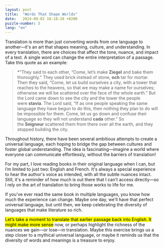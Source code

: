 ```yaml
---
layout: post
title:  "Words That Shape Worlds"
date:   2024-09-02 18:18:28 +0200
puzzle-number: 5
lang: "en"
---
```

Translation is more than just converting words from one language to another—it's an art that shapes meaning, culture, and understanding. In every translation, there are choices that affect the tone, nuance, and impact of a text. A single word can change the entire interpretation of a passage. Take this quote as an example:

> *"They said to each other, “Come, let’s make **Ziegel** and bake them thoroughly.” They used brick instead of stone, **och** tar for mortar. Then they said, “Come, let us build ourselves a city, with a tower that reaches to the heavens, so that we may make a name for ourselves; otherwise we will be scattered over the face of the whole earth.”
But the Lord came down to see the city and the tower the people were **stavia**. The Lord said, “If as one people speaking the same language they have begun to do this, then nothing they plan to do will be impossible for them. Come, let us go down and confuse their language so they will not understand **cada** other.”
So the **Seigneur** scattered them from there over all the earth, and they stopped building the city.


Throughout history, there have been several ambitious attempts to create a universal language, each hoping to bridge the gap between cultures and foster global understanding. The idea is fascinating—imagine a world where everyone can communicate effortlessly, without the barriers of translation!

For my part, I love reading books in their original language when I can, but I’m limited to just two: English and French. It's always a special experience to hear the author's voice as intended, with all the subtle nuances intact. Still, it's a reminder of how much is out there that I can't access directly—so I rely on the art of translation to bring those works to life for me.

If you've ever read the same book in multiple languages, you know how much the experience can change. Maybe one day, we'll have that perfect universal language, but until then, we keep celebrating the diversity of languages that make literature so rich.

<mark>Let’s take a moment to translate that earlier passage back into English. It might make more sense</mark> now, or perhaps highlight the richness of the nuances we gain—or lose—in translation. Maybe this exercise brings us a step closer to a mythical universal language, or maybe it reminds us that the diversity of words and meanings is a treasure to enjoy.